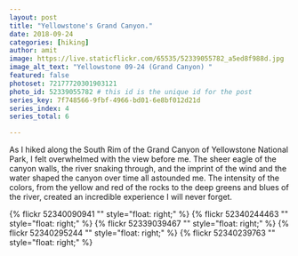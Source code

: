 ```yaml
---
layout: post
title: "Yellowstone's Grand Canyon."
date: 2018-09-24
categories: [hiking]
author: amit
image: https://live.staticflickr.com/65535/52339055782_a5ed8f988d.jpg
image_alt_text: "Yellowstone 09-24 (Grand Canyon) "
featured: false
photoset: 72177720301903121
photo_id: 52339055782 # this id is the unique id for the post
series_key: 7f748566-9fbf-4966-bd01-6e8bf012d21d
series_index: 4
series_total: 6

---
```



As I hiked along the South Rim of the Grand Canyon of Yellowstone National Park, I felt overwhelmed with the view before me. The sheer eagle of the canyon walls, the river snaking through, and the imprint of the wind and the water shaped the canyon over time all astounded me. The intensity of the colors, from the yellow and red of the rocks to the deep greens and blues of the river, created an incredible experience I will never forget.

{% flickr 52340090941 "" style="float: right;"
 %}
{% flickr 52340244463 "" style="float: right;"
 %}
{% flickr 52339039467 "" style="float: right;"
 %}
{% flickr 52340295244 "" style="float: right;"
 %}
{% flickr 52340239763 "" style="float: right;"
 %}

